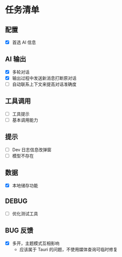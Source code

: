 # 任务清单

## 配置

- [x] 首选 AI 信息

## AI 输出

- [x] 多轮对话
- [x] 输出过程中发送新消息打断原对话
- [ ] 自动联系上下文来提高对话准确度

## 工具调用

- [ ] 工具提示
- [ ] 基本调用能力

## 提示

- [ ] Dev 日志信息改弹窗
- [ ] 模型不存在

## 数据

- [x] 本地储存功能

## DEBUG

- [ ] 优化测试工具

## BUG 反馈

- [x] 多开，主题模式互相影响
  - 应该属于 Tauri 的问题，不使用媒体查询可临时修复

